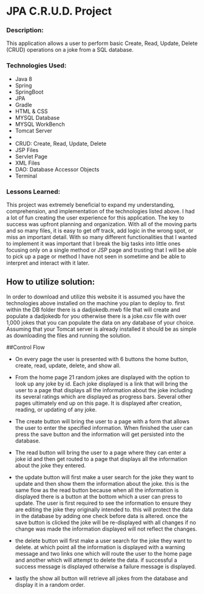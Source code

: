 # JPA C.R.U.D. Project

### Description:
This application allows a user to perform basic Create, Read, Update, Delete (CRUD) operations on a joke from a SQL database.

### Technologies Used:
<ul>
<li>Java 8</li>
<li>Spring</li>
<li>SpringBoot</li>
<li>JPA</li>
<li>Gradle</li>
<li>HTML & CSS</li>
<li>MYSQL Database</li>
<li>MYSQL WorkBench</li>
<li>Tomcat Server<li>
<li>CRUD: Create, Read, Update, Delete</li>
<li>JSP Files</li>
<li>Servlet Page</li>
<li>XML Files</li>
<li>DAO: Database Accessor Objects</li>
<li>Terminal</li>
</ul>

### Lessons Learned:
This project was extremely beneficial to expand my understanding, comprehension, and implementation of the technologies listed above. I had a lot of fun creating the user experience for this application. The key to success was upfront planning and organization. With all of the moving parts and so many files, it is easy to get off track, add logic in the wrong spot, or miss an important detail. With so many different functionalities that I wanted to implement it was important that I break the big tasks into little ones focusing only on a single method or JSP page and trusting that I will be able to pick up a page or method I have not seen in sometime and be able to interpret and interact with it later.

## How to utilize solution:
In order to download and utilize this website it is assumed you have the technologies above installed on the machine you plan to deploy to. first within the DB folder there is a dadjokedb.mwb file that will create and populate a dadjokedb for you otherwise there is a joke.csv file with over 1,000 jokes that you can populate the data on any database of your choice. Assuming that your Tomcat server is already installed it should be as simple as downloading the files and running the solution.

##Control Flow
- On every page the user is presented with 6 buttons the home button, create, read, update, delete, and show all.
- From the home page 21 random jokes are displayed with the option to look up any joke by id. Each joke displayed is a link that will bring the user to a page that displays all the information about the joke including its several ratings which are displayed as progress bars. Several other pages ultimately end up on this page. It is displayed after creation, reading, or updating of any joke.

- The create button will bring the user to a page with a form that allows the user to enter the specified information. When finished the user can press the save button and the information will get persisted into the database.

 - The read button will bring the user to a page where they can enter a joke id and then get routed to a page that displays all the information about the joke they entered.

- the update button will first make a user search for the joke they want to update and then show them the information about the joke. this is the same flow as the read button because when all the information is displayed there is a button at the bottom which a user can press to update. The user is first required to see the information to ensure they are editing the joke they originally intended to. this will protect the data in the database by adding one check before data is altered. once the save button is clicked the joke will be re-displayed with all changes if no change was made the information displayed will not reflect the changes.

- the delete button will first make a user search for the joke they want to delete. at which point all the information is displayed with a warning message and two links one which will route the user to the home page and another which will attempt to delete the data. if successful a success message is displayed otherwise a failure message is displayed.

- lastly the show all button will retrieve all jokes from the database and display it in a random order. 
